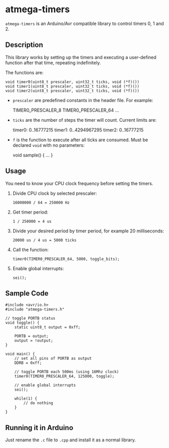 # atmega-timers

`atmega-timers` is an Arduino/Avr compatible library to control timers 0, 1 and 2.

## Description

This library works by setting up the timers and executing a user-defined function after
that time, repeating indefinitely.

The functions are:

	void timer0(uint8_t prescaler, uint32_t ticks, void (*f)())
	void timer1(uint8_t prescaler, uint32_t ticks, void (*f)())
	void timer2(uint8_t prescaler, uint32_t ticks, void (*f)())

- `prescaler` are predefined constants in the header file. For example:
	
	TIMER0_PRESCALER_8
	TIMER0_PRESCALER_64
	...

- `ticks` are the number of steps the timer will count. Current limits are:
	
	timer0: 0..16777215
	timer1: 0..4294967295
	timer2: 0..16777215
	
- `f` is the function to execute after all ticks are consumed. Must be declared `void`
with no parameters:
	
	void sample() {
		...
	}
	
## Usage

You need to know your CPU clock frequency before setting the timers.

1. Divide CPU clock by selected prescaler:
	
	`16000000 / 64 = 250000 Hz`

2. Get timer period:
	
	`1 / 250000 = 4 us`
	
3. Divide your desired period by timer period, for example 20 milliseconds:
	
	`20000 us / 4 us = 5000 ticks`

4. Call the function:
	
	`timer0(TIMER0_PRESCALER_64, 5000, toggle_bits);`

5. Enable global interrupts:
	
	`sei();`
	
## Sample Code

	#include <avr/io.h>
	#include "atmega-timers.h"

	// toggle PORTB status
	void toggle() {
		static uint8_t output = 0xff;

		PORTB = output;
		output = !output;
	}

	void main() {
		// set all pins of PORTB as output
		DDRB = 0xff;
		
		// toggle PORTB each 500ms (using 16Mhz clock)
		timer0(TIMER0_PRESCALER_64, 125000, toggle);
		
		// enable global interrupts
		sei();

		while(1) {
			// do nothing
		}
	}

## Running it in Arduino

Just rename the `.c` file to `.cpp` and install it as a normal library.
